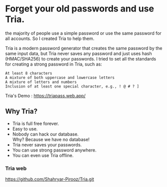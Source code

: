 Forget your old passwords and use Tria.
=======================================
the majority of people use a simple password or use the same password for all accounts. So I created Tria to help them.

Tria is a modern password generator that creates the same password by the same input data, but Tria never saves any password and just uses hash (HMAC/SHA256) to create your passwords. I tried to set all the standards for creating a strong password in Tria, such as:

    At least 8 characters
    A mixture of both uppercase and lowercase letters
    A mixture of letters and numbers
    Inclusion of at least one special character, e.g., ! @ # ? ]
    
Tria's Demo : https://triapass.web.app/

Why Tria?
---------

* Tria is full free forever.
* Easy to use.
* Nobody can hack our database.  
    Why? Because we have no database!
* Tria never saves your passwords.
* You can use strong password anywhere.
* You can even use Tria offline.

### Tria web
https://github.com/Shahryar-Pirooz/Tria.git


